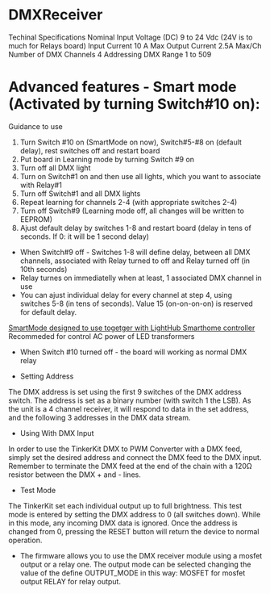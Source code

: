 # DMXReceiver

Techinal Specifications
Nominal Input Voltage (DC) 9 to 24 Vdc (24V is to much for Relays board)
Input Current 	10 A Max
Output Current 	2.5A Max/Ch
Number of DMX Channels 	4
Addressing DMX Range 	1 to 509

# Advanced features - Smart mode (Activated by turning Switch#10 on):

Guidance to use

1. Turn Switch #10 on (SmartMode on now), Switch#5-#8 on (default delay), rest switches off  and restart board
2. Put board in Learning mode by turning Switch #9 on
3. Turn off all DMX light
4. Turn on Switch#1 on and then use all lights, which you want to associate with Relay#1
5. Turn off Switch#1 and all DMX lights
6. Repeat learning for channels 2-4 (with appropriate switches 2-4)
7. Turn off Switch#9 (Learning mode off, all changes will be written to EEPROM)
8. Ajust default delay by switches 1-8 and restart board (delay in tens of seconds. If 0: it will be 1 second delay)

* When Switch#9 off - Switches 1-8 will define delay, between all DMX channels, associated with Relay turned to off and Relay turned off (in 10th seconds)
* Relay turnes on immediatelly when at least, 1 associated DMX channel in use
* You can ajust individual delay for every channel at step 4, using switches 5-8 (in tens of seconds). Value 15 (on-on-on-on) is reserved for default delay.

[SmartMode designed to use togetger with LightHub Smarthome controller](https://github.com/anklimov/lighthub)
Recommeded for control AC power of LED transformers 

* When Switch #10 turned  off - the board will working as normal DMX relay

* Setting Address 

The DMX address is set using the first 9 switches of the DMX address switch. 
The address is set as a binary number (with switch 1 the LSB). As the unit is a 4 channel receiver, it will respond 
to data in the set address, and the following 3 addresses in the DMX data stream. 

* Using With DMX Input  

In order to use the TinkerKit DMX to PWM Converter with a DMX feed, simply set the desired address and connect the 
DMX feed to the DMX input. Remember to terminate the DMX feed at the end of the chain with a 120Ω resistor between 
the DMX + and - lines.

* Test Mode 

The TinkerKit set each individual output up to full brightness. This test mode is entered by setting the DMX address 
to 0 (all switches down). While in this mode, any incoming DMX data is ignored. Once the address is changed 
from 0, pressing the RESET button will return the device to normal operation.

* The firmware allows you to use the DMX receiver module using a mosfet output or a relay one.
The output mode can be selected changing the value of the define OUTPUT_MODE in this way:
MOSFET for mosfet output
RELAY for relay output.

